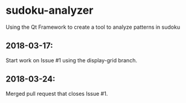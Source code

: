 # sudoku-analyzer
Using the Qt Framework to create a tool to analyze patterns in sudoku

## 2018-03-17: 
Start work on Issue #1 using the display-grid branch.

## 2018-03-24:
Merged pull request that closes Issue #1.
